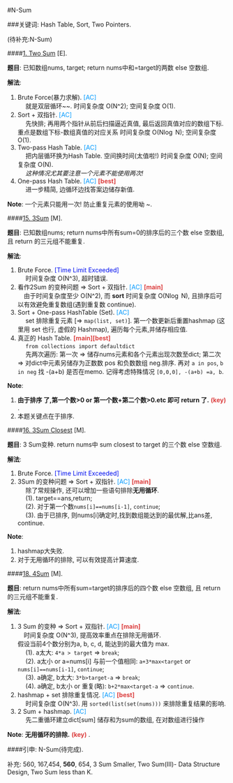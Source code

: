 #N-Sum

###关键词: Hash Table, Sort, Two Pointers. 

(待补充:N-Sum)

####[1. Two Sum](https://leetcode.com/problems/two-sum/) [E].

**题目**: 已知数组nums, target; return nums中和=target的两数 else 空数组.  

**解法**:  
1. Brute Force(暴力求解). <font color=#0099ff>[AC]</font>    
&emsp; 就是双层循环~~. 时间复杂度 O(N^2); 空间复杂度 O(1).   
2. Sort + 双指针. <font color=#0099ff>[AC]</font>   
&emsp; 先快排; 再用两个指针从前后扫描逼近真值, 最后返回真值对应的数组下标. 重点是数组下标-数组真值的对应关系 时间复杂度 O(N$\log$ N); 空间复杂度 O(1).  
3. Two-pass Hash Table.  <font color=#0099ff>[AC]</font>     
&emsp; 把内层循环换为Hash Table. 空间换时间(太值啦!) 时间复杂度 O(N); 空间复杂度 O(N).  
&emsp; *这种情况尤其要注意一个元素不能使用两次!*  
4. One-pass Hash Table. <font color=#0099ff>[AC]</font>
 <font color=#dc4040>**[best]**</font>      
&emsp; 进一步精简, 边循环边找答案边储存新值. 

**Note**:  一个元素只能用一次! 防止重复元素的使用呦 ~.  

####[15. 3Sum](https://leetcode.com/problems/3sum/) [M].

**题目**: 已知数组nums; return nums中所有sum=0的排序后的三个数 else 空数组, 且 return 的三元组不能重复. 

**解法**:  
1. Brute Force. <font color=#000ff>[Time Limit Exceeded]</font>    
&emsp; 时间复杂度 O(N^3), 超时错误.   
2. 看作2Sum 的变种问题 => Sort + 双指针. <font color=#0099ff>[AC]</font>  <font color=#dc4040>**[main]**</font>  
&emsp;由于时间复杂度至少 O(N^2), 而 **sort** 时间复杂度 O(N$\log$ N), 且排序后可以有效避免重复数组(遇到重复数 continue).  
3. Sort + One-pass HashTable (Set). <font color=#0099ff>[AC]</font>      
&emsp;  set 排除重复元素 [=> `map(list, set)`]. 第一个数更新后重置hashmap (这里用 set 也行, 虚假的 Hashmap), 遍历每个元素,并储存相应值.    
4. 真正的 Hash Table.  <font color=#dc4040>**[main][best]**</font>  
&emsp; `from collections import defaultdict`  
&emsp; 先两次遍历: 第一次 => 储存nums元素和各个元素出现次数至dict; 第二次 => 对dict中元素另储存为正数数 pos 和负数数组 neg.排序. 再对 `a in pos`, `b in neg` 找 -(a+b) 是否在memo. 记得考虑特殊情况 
`[0,0,0], -(a+b) =a, b`.   

**Note**:   
1. **由于排序 了,第一个数>0 or 第一个数+第二个数>0.etc 即可 return 了.** <font color=#dc4040>**(key)** </font>.    
2. 本题关键点在于排序.  

####[16. 3Sum Closest](https://leetcode.com/problems/3sum-closest/) [M].

**题目**: 3 Sum变种.  return nums中 sum closest to target 的三个数 else 空数组. 

**解法**:  
1. Brute Force. <font color=#000ff>[Time Limit Exceeded]</font>      
2. 3Sum 的变种问题 => Sort + 双指针. <font color=#0099ff>[AC]</font>  <font color=#dc4040>**[main]** </font>   
&emsp; 除了常规操作, 还可以增加一些语句排除**无用循环**.   
&emsp; (1). target==ans,return;   
&emsp; (2). 对于第一个数`nums[i]==nums[i-1]`, `continue`;   
&emsp; (3). 由于已排序, 则nums[i]确定时,找到数组能达到的最优解,比ans差, continue.  

**Note**:   
1. hashmap大失败.    
2. 对于无用循环的排除, 可以有效提高计算速度.  

####[18. 4Sum](https://leetcode.com/problems/4sum/) [M].

**题目**: return nums中所有sum=target的排序后的四个数 else 空数组, 且 return 的三元组不能重复. 

**解法**:  
1. 3 Sum 的变种 => Sort + 双指针. <font color=#0099ff>[AC]</font>  <font color=#dc4040>**[main]**</font>   
&emsp;时间复杂度 O(N^3), 提高效率重点在排除无用循环.   
假设当前4个数分别为a, b, c, d, 能达到的最大值为 max.  
&emsp; (1). a太大: `4*a > target` => `break`;   
&emsp; (2). a太小 or a=nums[i] 与前一个值相同: `a+3*max<target` or `nums[i]==nums[i-1]`, `continue`;   
&emsp; (3). a确定, b太大: `3*b>target-a` => `break`;   
&emsp; (4). a确定, b太小 or 重复(略): `b+2*max<target-a` => `continue`.  
2. hashmap + set 排除重复情况. <font color=#0099ff>[AC]</font> <font color=#dc4040> **[best]**</font>   
&emsp;  时间复杂度 O(N^3). 用 `sorted(list(set(nums)))` 来排除重复结果的影响.  
3. 2 Sum + hashmap. <font color=#0099ff>[AC]</font>   
&emsp; 先二重循环建立dict[sum] 储存和为sum的数组, 在对数组进行操作

**Note**: **无用循环的排除.** <font color=#dc4040>**(key)** </font>.    


####引申: N-Sum(待完成).

补充: 560, 167,454, **560**, 654,   3 Sum Smaller, Two Sum(III)- Data Structure Design, Two Sum less than K.   




    